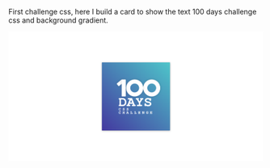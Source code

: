 First challenge css, here I build a card to show the text 100 days challenge css and background gradient.


![100 Days CSS challenge](CAPTURA_PRIMER_CHALLENGE.png)
